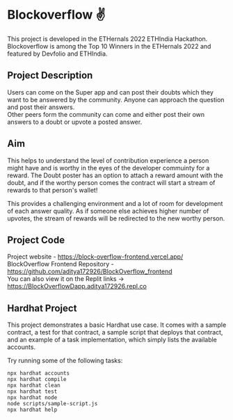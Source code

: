 # Blockoverflow ✌
This project is developed in the ETHernals 2022 ETHIndia Hackathon.<br>
Blockoverflow is among the Top 10 Winners in the ETHernals 2022 and featured by Devfolio and ETHIndia.

## Project Description
Users can come on the Super app and can post their doubts which they want to be answered by the community. Anyone can approach the question and post their answers.<br>
Other peers form the community can come and either post their own answers to a doubt or upvote a posted answer.

## Aim
This helps to understand the level of contribution experience a person might have and is worthy in the eyes of the developer commuinty for a reward. The Doubt poster has an option to attach a reward amount with the doubt, and if the worthy person comes the contract will start a stream of rewards to that person's wallet!

This provides a challenging environment and a lot of room for development of each answer quality. As if someone else achieves higher number of upvotes, the stream of rewards will be redirected to the new worthy person.

## Project Code
Project website - https://block-overflow-frontend.vercel.app/ <br>
BlockOverflow Frontend Repository - https://github.com/aditya172926/BlockOverflow_frontend <br>
You can also view it on the Replit links -> https://BlockOverflowDapp.aditya172926.repl.co

## Hardhat Project

This project demonstrates a basic Hardhat use case. It comes with a sample contract, a test for that contract, a sample script that deploys that contract, and an example of a task implementation, which simply lists the available accounts.

Try running some of the following tasks:

```shell
npx hardhat accounts
npx hardhat compile
npx hardhat clean
npx hardhat test
npx hardhat node
node scripts/sample-script.js
npx hardhat help
```

